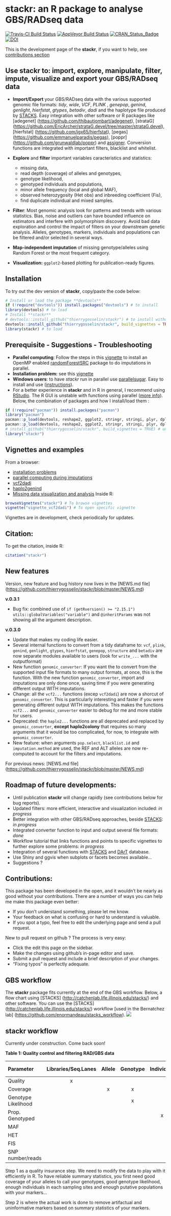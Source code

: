 # stackr: an R package to analyse GBS/RADseq data

[![Travis-CI Build Status](https://travis-ci.org/thierrygosselin/stackr.svg?branch=master)](https://travis-ci.org/thierrygosselin/stackr)
[![AppVeyor Build Status](https://ci.appveyor.com/api/projects/status/github/thierrygosselin/stackr?branch=master&svg=true)](https://ci.appveyor.com/project/thierrygosselin/stackr)
[![CRAN_Status_Badge](http://www.r-pkg.org/badges/version/stackr)](http://cran.r-project.org/package=stackr)
[![DOI](https://zenodo.org/badge/14548/thierrygosselin/stackr.svg)](https://zenodo.org/badge/latestdoi/14548/thierrygosselin/stackr)

This is the development page of the **stackr**, 
if you want to help, see [contributions section](https://github.com/thierrygosselin/stackr#contributions)

## Use stackr to: import, explore, manipulate, filter, impute, visualize and export your GBS/RADseq data

* **Import/Export** your GBS/RADseq data with the various supported genomic file formats: *tidy*, *wide*, *VCF*, *PLINK* , *genepop*, *genind*, *genlight*, *hierfstat*, *gtypes*, *betadiv*, *dadi* and the haplotype file produced by [STACKS](http://catchenlab.life.illinois.edu/stacks/). 
Easy integration with other software or R packages like [adegenet] (https://github.com/thibautjombart/adegenet), [strataG] (https://github.com/EricArcher/strataG.devel/tree/master/strataG.devel), [hierfstat] (https://github.com/jgx65/hierfstat), [pegas] (https://github.com/emmanuelparadis/pegas), [poppr] (https://github.com/grunwaldlab/poppr) and [assigner](https://github.com/thierrygosselin/assigner). 
Conversion functions are integrated with important filters, blacklist and whitelist.

* **Explore** and **filter** important variables caracteristics and statistics:
    * missing data,
    * read depth (coverage) of alleles and genotypes, 
    * genotype likelihood,
    * genotyped individuals and populations,
    * minor allele frequency (local and global MAF),
    * observed heterozygosity (Het obs) and inbreeding coefficient (Fis),
    * find duplicate individual and mixed samples.

* **Filter**: Most genomic analysis look for patterns and trends with various statistics. 
Bias, noise and outliers can have bounded influence on estimators and interfere with polymorphism discovery. 
Avoid bad data exploration and control the impact of filters on your downstream genetic analysis.
Alleles, genotypes, markers, individuals and populations can be filtered and/or selected in several ways.

* **Map-independent imputation** of missing genotype/alleles 
using Random Forest or the most frequent category.

* **Visualization:** `ggplot2`-based plotting for publication-ready figures.

 
## Installation
To try out the dev version of **stackr**, copy/paste the code below:

```r
# Install or load the package **devtools**
if (!require("devtools")) install.packages("devtools") # to install
library(devtools) # to load
# Install **stackr**
# devtools::install_github("thierrygosselin/stackr") # to install without vignettes
devtools::install_github("thierrygosselin/stackr", build_vignettes = TRUE)  # to install WITH vignettes
library(stackr) # to load
```

## Prerequisite - Suggestions - Troubleshooting
  * **Parallel computing**: Follow the steps in this [vignette](https://github.com/thierrygosselin/stackr/blob/master/vignettes/vignette_imputations_parallel.Rmd) 
  to install an OpenMP enabled [randomForestSRC](http://www.ccs.miami.edu/~hishwaran/rfsrc.html)
 package to do imputations in parallel.
  * **Installation problem:** see this
  [vignette](https://github.com/thierrygosselin/stackr/blob/master/vignettes/vignette_installation_problems.Rmd)
  * **Windows users**:  to have *stackr* run in parallel use [parallelsugar](https://github.com/nathanvan/parallelsugar).
  Easy to install and use ([instructions](https://github.com/nathanvan/parallelsugar#installation)).
  * For a better experience in **stackr** and in R in general, I recommend using [RStudio](https://www.rstudio.com/products/rstudio/download/). 
  The R GUI is unstable with functions using parallel ([more info](https://stat.ethz.ch/R-manual/R-devel/library/parallel/html/mclapply.html)). 
  Below, the combination of packages and how I install/load them :
  
  ```r
  if (!require("pacman")) install.packages("pacman")
  library("pacman")
  pacman::p_load(devtools, reshape2, ggplot2, stringr, stringi, plyr, dplyr, tidyr, readr, purrr, data.table, ape, adegenet, parallel, lazyeval, randomForestSRC, hierfstat, strataG)
  pacman::p_load(devtools, reshape2, ggplot2, stringr, stringi, plyr, dplyr, tidyr, readr, purrr, data.table, ape, adegenet, parallel, lazyeval, randomForestSRC, hierfstat, strataG)
  # install_github("thierrygosselin/stackr", build_vignettes = TRUE) # uncomment to install
  library("stackr")
  ```

## Vignettes and examples

From a browser:
* [installation problems](https://github.com/thierrygosselin/stackr/blob/master/vignettes/vignette_installation_problems.Rmd)
* [parallel computing during imputations](https://github.com/thierrygosselin/stackr/blob/master/vignettes/vignette_imputations_parallel.Rmd) 
* [vcf2dadi](https://github.com/thierrygosselin/stackr/blob/master/vignettes/vignette_vcf2dadi.Rmd)
* [haplo2genind](https://github.com/thierrygosselin/stackr/blob/master/vignettes/vignette_haplo2genind.Rmd)
* [Missing data visualization and analysis](https://github.com/thierrygosselin/stackr/blob/master/vignettes/vignette_missing_data_analysis.Rmd)
Inside R:
```r
browseVignettes("stackr") # To browse vignettes
vignette("vignette_vcf2dadi") # To open specific vignette
```

Vignettes are in development, check periodically for updates.


## Citation:
To get the citation, inside R:
```r
citation("stackr")
```

## New features
Version, new feature and bug history now lives in the [NEWS.md file] (https://github.com/thierrygosselin/stackr/blob/master/NEWS.md)

**v.0.3.1**
* Bug fix: combined use of `if (getRversion() >= "2.15.1") utils::globalVariables("variable")` 
and `@inheritParams` was not showing all the argument description.

**v.0.3.0**
* Update that makes my coding life easier.
* Several internal functions to convert from a tidy dataframe to:
`vcf`, `plink`, `genind`, `genlight`, `gtypes`, `hierfstat`, `genepop`, `structure` and `betadiv` 
are now separate modules available to users (look for `write_...` with the outputformat)
* New function `genomic_converter`: If you want the to convert from the supported 
input file formats to many output formats, at once, this is the function. 
With the new function `genomic_converter`, import and imputations are only 
done once, saving time if you were generating different output WITH imputations.
* Change: all the `vcf2...` functions (excep `vcf2dadi`) are now a shorcut of `genomic_converter`. 
 This is particularly interesting and faster if you were generating different
 output WITH imputations. This makes the functions `vcf2...` and `genomic_converter`
 easier to debug for me and more stable for users.
* Deprecated: the `haplo2...` functions are all deprecated and replaced by 
`genomic_converter`, **except haplo2colony** that requires so many arguments that it 
would be too complicated, for now, to integrate with `genomic_converter`.
* New feature: when arguments `pop.select`, `blacklist.id` and `imputation.method`
are used, the REF and ALT alleles are now re-computed to account for the filters 
and imputations.

For previous news:
[NEWS.md file] (https://github.com/thierrygosselin/stackr/blob/master/NEWS.md)

## Roadmap of future developments:

* Until publication **stackr** will change rapidly (see contributions below for bug reports).
* Updated filters: more efficient, interactive and visualization included: *in progress*
* Better integration with other GBS/RADseq approaches, beside [STACKS](http://catchenlab.life.illinois.edu/stacks/): *in progress* 
* Integrated converter function to input and output several file formats: *done*
* Workflow tutorial that links functions and points to specific vignettes to further explore some problems: *in progress*
* Integration of several functions with [STACKS](http://catchenlab.life.illinois.edu/stacks/) and [DArT](http://www.diversityarrays.com) database.
* Use Shiny and ggvis when subplots or facets becomes available...
* Suggestions ?


## Contributions:

This package has been developed in the open, and it wouldn’t be nearly as good without your contributions. There are a number of ways you can help me make this package even better:  
* If you don’t understand something, please let me know. 
* Your feedback on what is confusing or hard to understand is valuable. 
* If you spot a typo, feel free to edit the underlying page and send a pull request.

New to pull request on github ? The process is very easy:  
* Click the edit this page on the sidebar.
* Make the changes using github’s in-page editor and save.
* Submit a pull request and include a brief description of your changes. 
* “Fixing typos” is perfectly adequate.


## GBS workflow
The **stackr** package fits currently at the end of the GBS workflow. Below, a flow chart using [STACKS] (http://catchenlab.life.illinois.edu/stacks/) and other software. You can use the [STACKS] (http://catchenlab.life.illinois.edu/stacks/) workflow [used in the Bernatchez lab] (https://github.com/enormandeau/stacks_workflow). ![](vignettes/GBS_workflow.png)

## stackr workflow 
Currently under construction. Come back soon!

**Table 1: Quality control and filtering RAD/GBS data**

| Parameter | Libraries/Seq.Lanes | Allele | Genotype | Individual | Sampling sites | Populations | Globally |
|:----|:----:|:----:|:----:|:----:|:----:|:----:|:----:|
| Quality | x | | | | | | |
| Coverage | | x | x | | | | |
| Genotype Likelihood | | | x | | | | |
| Prop. Genotyped | | | | x | x | x | x |
| MAF | | | | | x | x | x |
| HET | | | | | | x | |
| FIS | | | | | | x | |
| SNP number/reads | | | | | | | x |


Step 1 as a quality insurance step. We need to modify the data to play with it efficiently in R. To have reliable summary statistics, you first need good coverage of your alleles to call your genotypes, good genotype likelihood, enough individuals in each sampling sites and enough putative populations with your markers... 

Step 2 is where the actual work is done to remove artifactual and uninformative markers based on summary statistics of your markers.


